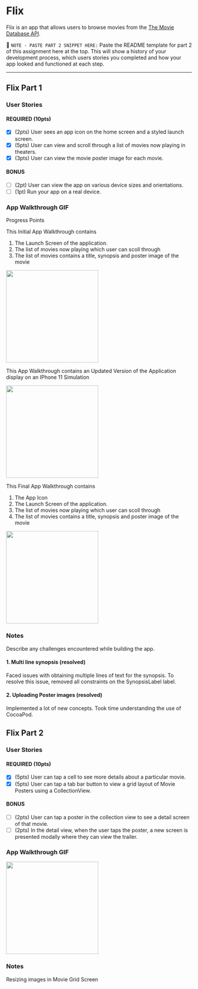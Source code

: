 # Flix

Flix is an app that allows users to browse movies from the [The Movie Database API](http://docs.themoviedb.apiary.io/#).

📝 `NOTE - PASTE PART 2 SNIPPET HERE:` Paste the README template for part 2 of this assignment here at the top. This will show a history of your development process, which users stories you completed and how your app looked and functioned at each step.

---

## Flix Part 1

### User Stories

#### REQUIRED (10pts)
- [x] (2pts) User sees an app icon on the home screen and a styled launch screen.
- [x] (5pts) User can view and scroll through a list of movies now playing in theaters.
- [x] (3pts) User can view the movie poster image for each movie.

#### BONUS
- [ ] (2pt) User can view the app on various device sizes and orientations.
- [ ] (1pt) Run your app on a real device.

### App Walkthrough GIF
Progress Points

This Initial App Walkthrough contains 
1. The Launch Screen of the application.
2. The list of movies now playing which user can scoll through 
3. The list of movies contains a title, synopsis and poster image of the movie

<img src=http://g.recordit.co/bQhviwGxbX.gif width=250><br>

This App Walkthrough contains an Updated Version of the Application display on an IPhone 11 Simulation 

<img src=http://g.recordit.co/D77dmsb7Ol.gif width=250><br>

This Final App Walkthrough contains 
1. The App Icon 
2. The Launch Screen of the application.
3. The list of movies now playing which user can scoll through 
4. The list of movies contains a title, synopsis and poster image of the movie

<img src=http://g.recordit.co/BdcTalsICW.gif width=250><br>

### Notes
Describe any challenges encountered while building the app.
#### 1. Multi line synopsis (resolved)
Faced issues with obtaining multiple lines of text for the synopsis. To resolve this issue, removed all constraints on the SynopsisLabel label.

#### 2. Uploading Poster images (resolved)
Implemented a lot of new concepts. Took time understanding the use of CocoaPod. 




## Flix Part 2

### User Stories

#### REQUIRED (10pts)
- [X] (5pts) User can tap a cell to see more details about a particular movie.
- [X] (5pts) User can tap a tab bar button to view a grid layout of Movie Posters using a CollectionView.

#### BONUS
- [ ] (2pts) User can tap a poster in the collection view to see a detail screen of that movie.
- [ ] (2pts) In the detail view, when the user taps the poster, a new screen is presented modally where they can view the trailer.

### App Walkthrough GIF

<img src=http://g.recordit.co/ttOqOrXD3a.gif width=250><br>

### Notes
Resizing images in Movie Grid Screen

